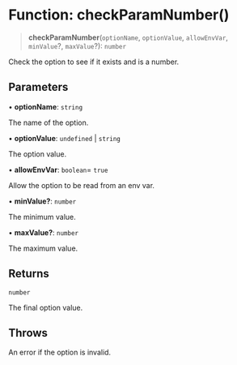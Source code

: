 # Function: checkParamNumber()

> **checkParamNumber**(`optionName`, `optionValue`, `allowEnvVar`, `minValue`?, `maxValue`?): `number`

Check the option to see if it exists and is a number.

## Parameters

• **optionName**: `string`

The name of the option.

• **optionValue**: `undefined` \| `string`

The option value.

• **allowEnvVar**: `boolean`= `true`

Allow the option to be read from an env var.

• **minValue?**: `number`

The minimum value.

• **maxValue?**: `number`

The maximum value.

## Returns

`number`

The final option value.

## Throws

An error if the option is invalid.
